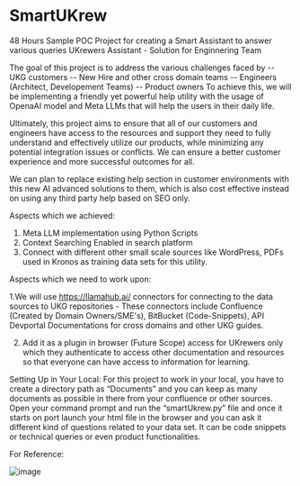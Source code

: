# SmartUKrew
48 Hours Sample POC Project for creating a Smart Assistant to answer various queries
UKrewers Assistant - Solution for Enginnering Team

 

The goal of this project is to address the various challenges faced by 
-- UKG customers 
-- New Hire and other cross domain teams
-- Engineers (Architect, Developement Teams)
-- Product owners 
To achieve this, we will be implementing a friendly yet powerful help utility with the usage of OpenaAI model and Meta LLMs that will help the users in their daily life.

 

Ultimately, this project aims to ensure that all of our customers and engineers have access to the resources and support they need to fully understand and effectively utilize our products, while minimizing any potential integration issues or conflicts. We can ensure a better customer experience and more successful outcomes for all. 

 

We can plan to replace existing help section in customer environments with this new AI advanced solutions to them, which is also cost effective instead on using any third party help based on SEO only.


Aspects which we achieved:

 

1. Meta LLM implementation using Python Scripts
2. Context Searching Enabled in search platform
3. Connect with different other small scale sources like WordPress, PDFs used in Kronos as training data sets for this utility.  


 

Aspects which we need to work upon:

 

1.We will use https://llamahub.ai/ connectors for connecting to the data sources to UKG repositories - These connectors include Confluence (Created by Domain Owners/SME's), BitBucket (Code-Snippets), API Devportal Documentations for cross domains and other UKG guides.


2. Add it as a plugin in browser (Future Scope) access for UKrewers only which they authenticate to access other documentation and resources so that everyone can have access to information for learning.

Setting Up in Your Local:
For this project to work in your local, you have to create a directory path as “Documents” and you can keep as many documents as possible in there from your confluence or other sources. Open your command prompt and run the “smartUkrew.py” file and once it starts on port launch your html file in the browser and you can ask it different kind of questions related to your data set. It can be code snippets or technical queries or even product functionalities.

For Reference:
 
![image](https://user-images.githubusercontent.com/47635739/231731051-68003fa8-5154-45a0-bd45-c45c10c86607.png)
